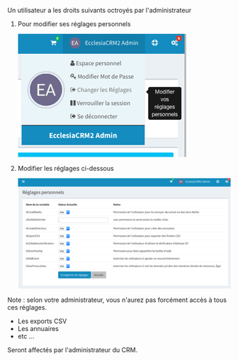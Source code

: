 Un utilisateur a les droits suivants octroyés par l'administrateur

1. Pour modifier ses réglages personnels

	![Screenshot](../../img/user/user1.png)
	
2. Modifier les réglages ci-dessous

	![Screenshot](../../img/user/user2.png)
	
Note : selon votre administrateur, vous n'aurez pas forcément accès à tous ces réglages.

* Les exports CSV
* Les annuaires
* etc ...

Seront affectés par l'administrateur du CRM.



